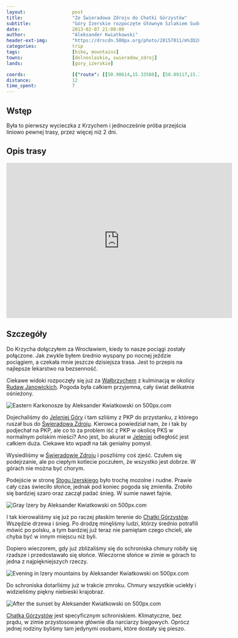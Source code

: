 ```yaml
---
layout:                 post
title:                  "Ze Świeradowa Zdroju do Chatki Górzystów"
subtitle:               "Góry Izerskie rozpoczęte Głównym Szlakiem Sudeckim"
date:                   2013-02-07 21:00:00
author:                 "Aleksander Kwiatkowski"
header-ext-img:         "https://drscdn.500px.org/photo/28157011/m%3D2048/2e4a7c609eb6d14033338dd2dab9ced0"
categories:             trip
tags:                   [hike, mountains]
towns:                  [dolnoslaskie, swieradow_zdroj]
lands:                  [gory_izerskie]

coords:                 [{"route": [[50.90614,15.33580], [50.89117,15.32198], [50.89713,15.32108], [50.89082,15.31005], [50.88475,15.31533], [50.87750,15.34339], [50.87373,15.34511], [50.86615,15.35588], [50.85391,15.35863]], "type": "hike"}, {"route": [[50.87820,15.91910], [50.87820,15.88940], [50.88610,15.86005], [50.88188,15.84546], [50.90224,15.75465]], "type": "train"}]
distance:               12
time_spent:             7
---
```


[wiki-jelenia]:                 https://pl.wikipedia.org/wiki/Jelenia_G%C3%B3ra
[wiki-rudawy]:                  https://pl.wikipedia.org/wiki/Rudawy_Janowickie
[wiki-swieradow]:               https://pl.wikipedia.org/wiki/%C5%9Awierad%C3%B3w-Zdr%C3%B3j
[wiki-chatka-gorzystow]:        https://pl.wikipedia.org/wiki/Chatka_G%C3%B3rzyst%C3%B3w
[wiki-walbrzych]:               https://pl.wikipedia.org/wiki/Wa%C5%82brzych
[wiki-stog-izerski]:            https://pl.wikipedia.org/wiki/St%C3%B3g_(G%C3%B3ry_Izerskie)

Wstęp
-----

Była to pierwszy wycieczka z Krzychem i jednocześnie próba przejścia liniowo pewnej trasy, przez więcej niż 2 dni.

Opis trasy
----------

<iframe height='405' width='590' frameborder='0' allowtransparency='true' scrolling='no' src='https://www.strava.com/activities/333303039/embed/44f23f51c4e674f1278f14e123faeb63489a2609'></iframe>

Szczegóły
---------

Do Krzycha dołączyłem za Wrocławiem, kiedy to nasze pociągi zostały połączone. Jak zwykle byłem średnio wyspany po
nocnej jeździe pociągiem, a czekała mnie jeszcze dzisiejsza trasa. Jest to przepis na najlepsze
lekarstwo na bezsenność.

Ciekawe widoki rozpoczęły się już za [Wałbrzychem][wiki-walbrzych] z kulminacją w okolicy [Rudaw Janowickich][wiki-rudawy].
Pogoda była całkiem przyjemna, cały świat delikatnie ośnieżony.

<div class='pixels-photo'>
  <p>
    <img src='https://drscdn.500px.org/photo/28153495/m%3D900/6f6cb0a8d5337effc2cf6e9c8a8d9c8b' alt='Eastern Karkonosze by Aleksander Kwiatkowski on 500px.com'>
  </p>
  <a href='https://500px.com/photo/28153495/eastern-karkonosze-by-aleksander-kwiatkowski' alt='Eastern Karkonosze by Aleksander Kwiatkowski on 500px.com'></a>
</div>
<script type='text/javascript' src='https://500px.com/embed.js'></script>

Dojechaliśmy do [Jeleniej Góry][wiki-jelenia] i tam szliśmy z PKP do przystanku, z którego ruszał bus do
[Świeradowa Zdroju][wiki-swieradow].
Kierowca powiedział nam, że i tak by podjechał na PKP, ale co to za problem iść z PKP w okolicę PKS w
normalnym polskim mieści? Ano jest, bo akurat w [Jeleniej][wiki-jelenia] odległość jest całkiem duża.
Ciekawe kto wpadł na tak genialny
pomysł.

Wysiedliśmy w [Świeradowie Zdroju][wiki-swieradow] i poszliśmy coś zjeść. Czułem się podejrzanie, ale po
ciepłym kotlecie poczułem, że wszystko jest dobrze. W górach nie można być chorym.

Podejście w stronę [Stogu Izerskiego][wiki-stog-izerski] było trochę mozolne i nudne. Prawie cały czas
świeciło słońce, jednak pod koniec pogoda się zmieniła. Zrobiło się bardziej szaro oraz zaczął padać śnieg.
W sumie nawet fajnie.

<div class='pixels-photo'>
  <p>
    <img src='https://drscdn.500px.org/photo/35575668/m%3D900/19009fcb783b0d7af5b300b86228ec54' alt='Gray Izery by Aleksander Kwiatkowski on 500px.com'>
  </p>
  <a href='https://500px.com/photo/35575668/gray-izery-by-aleksander-kwiatkowski' alt='Gray Izery by Aleksander Kwiatkowski on 500px.com'></a>
</div>
<script type='text/javascript' src='https://500px.com/embed.js'></script>

I tak kierowaliśmy się już po raczej płaskim terenie do [Chatki Górzystów][wiki-chatka-gorzystow]. Wszędzie drzewa
i śnieg. Po drodzę minęliśmy ludzi, którzy średnio potrafili mówić po polsku, a tym bardziej już teraz nie
pamiętam czego chcieli, ale chyba być w innym miejscu niż byli.

Dopiero wieczorem, gdy już zbliżaliśmy się do schroniska chmury robiły się rzadsze i przedostawało się słońce.
Wieczorne słońce w zimie w górach to jedna z najpiękniejszych rzeczy.

<div class='pixels-photo'>
  <p>
    <img src='https://drscdn.500px.org/photo/122183101/m%3D900/79220d37bf9498b5394e6a9186f46993' alt='Evening in Izery mountains by Aleksander Kwiatkowski on 500px.com'>
  </p>
  <a href='https://500px.com/photo/122183101/evening-in-izery-mountains-by-aleksander-kwiatkowski' alt='Evening in Izery mountains by Aleksander Kwiatkowski on 500px.com'></a>
</div>
<script type='text/javascript' src='https://500px.com/embed.js'></script>

Do schroniska dotarliśmy już w trakcie zmroku. Chmury wszystkie uciekły i widzieliśmy piękny niebieski
krajobraz.

<div class='pixels-photo'>
  <p>
    <img src='https://drscdn.500px.org/photo/28157599/m%3D900/15aebb3330f81fc75806f8c6671011c2' alt='After the sunset by Aleksander Kwiatkowski on 500px.com'>
  </p>
  <a href='https://500px.com/photo/28157599/after-the-sunset-by-aleksander-kwiatkowski' alt='After the sunset by Aleksander Kwiatkowski on 500px.com'></a>
</div>
<script type='text/javascript' src='https://500px.com/embed.js'></script>

[Chatka Górzystów][wiki-chatka-gorzystow] jest specyficznym schroniskiem. Klimatyczne, bez prądu, w zimie przystosowane
głównie dla narciarzy biegowych. Oprócz jednej rodziny byliśmy tam jedynymi osobami, które dostały się pieszo.
